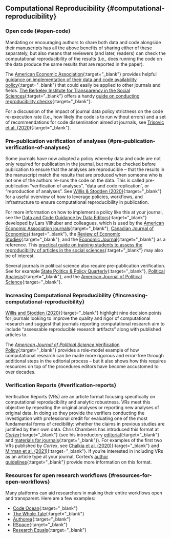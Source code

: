 ## Computational Reproducibility {#computational-reproducibility}


### Open code {#open-code}

Mandating or encouraging authors to share both data and code alongside their manuscripts has all the above benefits of sharing either of these separately, but also means that reviewers (and later, readers) can check the computational reproducibility of the results (i.e., does running the code on the data produce the same results that are reported in the paper).

The [American Economic Association](https://www.aeaweb.org/){:target="_blank"} provides helpful [guidance on implementation of their data and code availability policy](https://aeadataeditor.github.io/aea-de-guidance/){:target="_blank"} that could easily be applied to other journals and fields. [The Berkeley Institute for Transparency in the Social Sciences](https://www.bitss.org/){:target="_blank"} offers a handy [guide on conducting reproducibility checks](https://bitss.github.io/ACRE/){:target="_blank"}.

For a discussion of the impact of journal data policy strictness on the code re-execution rate (i.e., how likely the code is to run without errors) and a set of recommendations for code dissemination aimed at journals, see [Trisovic et al. (2020)](https://arxiv.org/abs/2103.12793){:target="_blank"}.

### Pre-publication verification of analyses {#pre-publication-verification-of-analyses}

Some journals have now adopted a policy whereby data and code are not only required for publication in the journal, but must be checked before publication to ensure that the analyses are reproducible – that the results in the manuscript match the results that are produced when someone who is not one of the authors re-runs the code on the data. This is called pre-publication “verification of analyses”, “data and code replication”, or “reproduction of analyses”. See [Willis & Stodden (2020)](https://doi.org/10.1162/99608f92.25982dcf){:target="_blank"} for a useful overview of how to leverage policies, workflows, and infrastructure to ensure computational reproducibility in publication.

For more information on how to implement a policy like this at your journal, see the [Data and Code Guidance by Data Editors](https://social-science-data-editors.github.io/guidance/){:target="_blank"} developed by Lars Vilhuber and colleagues, which is used by the [American Economic Association journals](https://www.aeaweb.org/journals){:target="_blank"}, [Canadian Journal of Economics](https://onlinelibrary.wiley.com/journal/15405982){:target="_blank"}, the [Review of Economic Studies](https://academic.oup.com/restud){:target="_blank"}, and the [Economic Journal](https://academic.oup.com/ej){:target="_blank"} as a reference. This [practical guide on training students to assess the reproducibility of articles in the social sciences](https://labordynamicsinstitute.github.io/ldilab-manual/index.html){:target="_blank"} may also be of interest.

Several journals in political science also require pre-publication verification. See for example [State Politics & Policy Quarterly](https://www.cambridge.org/core/journals/state-politics-and-policy-quarterly/information/instructions-contributors){:target="_blank"}, [Political Analysis](https://www.cambridge.org/core/journals/political-analysis/information/instructions-contributors){:target="_blank"}, and the [American Journal of Political Science](https://ajps.org/){:target="_blank"}.

### Increasing Computational Reproducibility {#increasing-computational-reproducibility}

[Willis and Stodden (2020)](https://hdsr.mitpress.mit.edu/pub/f0obb31j/release/1?readingCollection=c6cf45bb){:target="_blank"} highlight nine decision points for journals looking to improve the quality and rigor of computational research and suggest that journals reporting computational research aim to include “assessable reproducible research artifacts” along with published articles to.

The [*American Journal of Political Science* Verification Policy](https://ajps.org/ajps-verification-policy/){:target="_blank"} provides a role-model example of how computational research can be made more rigorous and error-free through additional steps in the editorial process – but it also shows how this requires resources on top of the procedures editors have become accustomed to over decades.

### Verification Reports {#verification-reports}

Verification Reports (VRs) are an article format focusing specifically on computational reproducibility and analytic robustness. VRs meet this objective by repeating the original analyses or reporting new analyses of original data. In doing so they provide the verifiers conducting the investigation with professional credit for evaluating one of the most fundamental forms of credibility: whether the claims in previous studies are justified by their own data. Chris Chambers has introduced this format at [*Cortex*](https://www.journals.elsevier.com/cortex){:target="_blank"} (see his introductory [editorial](https://doi.org/10.1016/j.cortex.2020.04.020){:target="_blank"} and [materials for journals](https://osf.io/9g5d8/){:target="_blank"}). For examples of the first two VRs published by *Cortex*, see [Chalkia et al. (2020)](https://doi.org/10.1016/j.cortex.2020.03.031){:target="_blank"} and [Mirman et al. (2021)](https://doi.org/10.1016/j.cortex.2021.01.017){:target="_blank"}. If you’re interested in including VRs as an article type at your journal, Cortex’s [author guidelines](https://www.elsevier.com/__data/promis_misc/VR_GuideForAuthors.pdf){:target="_blank"} provide more information on this format.


### Resources for open research workflows {#resources-for-open-workflows}

Many platforms can aid researchers in making their entire workflows open and transparent. Here are a few examples:

- [Code Ocean](http://codeocean.com/){:target="_blank"}
- [The Whole Tale](http://wholetale.org/){:target="_blank"}
- [Authorea](https://www.authorea.com/product){:target="_blank"}
- [RSpace](https://www.researchspace.com/){:target="_blank"}
- [Research Equals](https://libscie.org/researchequals-com/){:target="_blank"}



